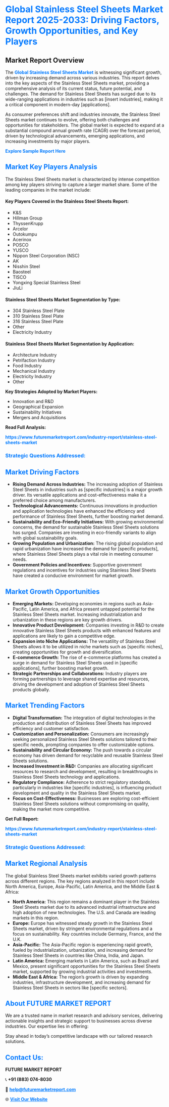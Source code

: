<h1 style="color: #007BFF;">Global Stainless Steel Sheets Market Report 2025-2033: Driving Factors, Growth Opportunities, and Key Players</h1>

<section id="overview">
<h2>Market Report Overview</h2>
<p>The <a href="https://www.futuremarketreport.com/industry-report/stainless-steel-sheets-market" style="color: #007BFF; text-decoration: none;"><strong>Global Stainless Steel Sheets Market</strong></a> is witnessing significant growth, driven by increasing demand across various industries. This report delves into the key aspects of the Stainless Steel Sheets market, providing a comprehensive analysis of its current status, future potential, and challenges. The demand for Stainless Steel Sheets has surged due to its wide-ranging applications in industries such as [insert industries], making it a critical component in modern-day [applications].</p>
<p>As consumer preferences shift and industries innovate, the Stainless Steel Sheets market continues to evolve, offering both challenges and opportunities for stakeholders. The global market is expected to expand at a substantial compound annual growth rate (CAGR) over the forecast period, driven by technological advancements, emerging applications, and increasing investments by major players.</p>
</section>

<section id="overview">
<p><a href="https://www.futuremarketreport.com/request-sample/reportId=83666" style="color: #007BFF; text-decoration: none;"><strong>Explore Sample Report Here</strong></a></p>
</section>

<section id="key-players">
<h2 style="color: #007BFF;">Market Key Players Analysis</h2>
<p>The Stainless Steel Sheets market is characterized by intense competition among key players striving to capture a larger market share. Some of the leading companies in the market include:</p>
<h4>Key Players Covered in the Stainless Steel Sheets Report:</h4>
<ul><li>K&amp;S</li><li>Hillman Group</li><li>ThyssenKrupp</li><li>Arcelor</li><li>Outokumpu</li><li>Acerinox</li><li>POSCO</li><li>YUSCO</li><li>Nippon Steel Corporation (NSC)</li><li>AK</li><li>Nisshin Steel</li><li>Baosteel</li><li>TISCO</li><li>Yongxing Special Stainless Steel</li><li>JiuLi</li></ul>
<h4>Stainless Steel Sheets Market Segmentation by Type:</h4>
<ul><li>304 Stainless Steel Plate</li><li>310 Stainless Steel Plate</li><li>316 Stainless Steel Plate</li><li>Other</li><li>Electricity Industry</li></ul>

<h4>Stainless Steel Sheets Market Segmentation by Application:</h4>
<ul><li>Architecture Industry</li><li>Petrifaction Industry</li><li>Food Industry</li><li>Mechanical Industry</li><li>Electricity Industry</li><li>Other</li></ul>
<p><strong>Key Strategies Adopted by Market Players:</strong></p>
<ul>
<li>Innovation and R&D</li>
<li>Geographical Expansion</li>
<li>Sustainability Initiatives</li>
<li>Mergers and Acquisitions</li>
</ul>
</section>

<section>
<p><strong>Read Full Analysis: </strong></p><a href="https://www.futuremarketreport.com/industry-report/stainless-steel-sheets-market" style="color: #007BFF; text-decoration: none;"><strong>https://www.futuremarketreport.com/industry-report/stainless-steel-sheets-market</strong></a>
<h3 style="color: #007BFF;">Strategic Questions Addressed:</h3>
</section>

<section id="driving-factors">
<h2 style="color: #007BFF;">Market Driving Factors</h2>
<ul>
<li><strong>Rising Demand Across Industries:</strong> The increasing adoption of Stainless Steel Sheets in industries such as [specific industries] is a major growth driver. Its versatile applications and cost-effectiveness make it a preferred choice among manufacturers.</li>
<li><strong>Technological Advancements:</strong> Continuous innovations in production and application technologies have enhanced the efficiency and performance of Stainless Steel Sheets, further boosting market demand.</li>
<li><strong>Sustainability and Eco-Friendly Initiatives:</strong> With growing environmental concerns, the demand for sustainable Stainless Steel Sheets solutions has surged. Companies are investing in eco-friendly variants to align with global sustainability goals.</li>
<li><strong>Growing Population and Urbanization:</strong> The rising global population and rapid urbanization have increased the demand for [specific products], where Stainless Steel Sheets plays a vital role in meeting consumer needs.</li>
<li><strong>Government Policies and Incentives:</strong> Supportive government regulations and incentives for industries using Stainless Steel Sheets have created a conducive environment for market growth.</li>
</ul>
</section>

<section id="growth-opportunities">
<h2 style="color: #007BFF;">Market Growth Opportunities</h2>
<ul>
<li><strong>Emerging Markets:</strong> Developing economies in regions such as Asia-Pacific, Latin America, and Africa present untapped potential for the Stainless Steel Sheets market. Increasing industrialization and urbanization in these regions are key growth drivers.</li>
<li><strong>Innovative Product Development:</strong> Companies investing in R&D to create innovative Stainless Steel Sheets products with enhanced features and applications are likely to gain a competitive edge.</li>
<li><strong>Expansion into Niche Applications:</strong> The versatility of Stainless Steel Sheets allows it to be utilized in niche markets such as [specific niches], creating opportunities for growth and diversification.</li>
<li><strong>E-commerce Growth:</strong> The rise of e-commerce platforms has created a surge in demand for Stainless Steel Sheets used in [specific applications], further boosting market growth.</li>
<li><strong>Strategic Partnerships and Collaborations:</strong> Industry players are forming partnerships to leverage shared expertise and resources, driving the development and adoption of Stainless Steel Sheets products globally.</li>
</ul>
</section>

<section id="trending-factors">
<h2 style="color: #007BFF;">Market Trending Factors</h2>
<ul>
<li><strong>Digital Transformation:</strong> The integration of digital technologies in the production and distribution of Stainless Steel Sheets has improved efficiency and customer satisfaction.</li>
<li><strong>Customization and Personalization:</strong> Consumers are increasingly seeking personalized Stainless Steel Sheets solutions tailored to their specific needs, prompting companies to offer customizable options.</li>
<li><strong>Sustainability and Circular Economy:</strong> The push towards a circular economy has driven demand for recyclable and reusable Stainless Steel Sheets solutions.</li>
<li><strong>Increased Investment in R&D:</strong> Companies are allocating significant resources to research and development, resulting in breakthroughs in Stainless Steel Sheets technology and applications.</li>
<li><strong>Regulatory Compliance:</strong> Adherence to strict regulatory standards, particularly in industries like [specific industries], is influencing product development and quality in the Stainless Steel Sheets market.</li>
<li><strong>Focus on Cost-Effectiveness:</strong> Businesses are exploring cost-efficient Stainless Steel Sheets solutions without compromising on quality, making the market more competitive.</li>
</ul>
</section>

<section>
<p><strong>Get Full Report: </strong></p><a href="https://www.futuremarketreport.com/industry-report/stainless-steel-sheets-market" style="color: #007BFF; text-decoration: none;"><strong>https://www.futuremarketreport.com/industry-report/stainless-steel-sheets-market</strong></a>
<h3 style="color: #007BFF;">Strategic Questions Addressed:</h3>
</section>


<section id="regional-analysis">
<h2 style="color: #007BFF;">Market Regional Analysis</h2>
<p>The global Stainless Steel Sheets market exhibits varied growth patterns across different regions. The key regions analyzed in this report include North America, Europe, Asia-Pacific, Latin America, and the Middle East & Africa:</p>
<ul>
<li><strong>North America:</strong> This region remains a dominant player in the Stainless Steel Sheets market due to its advanced industrial infrastructure and high adoption of new technologies. The U.S. and Canada are leading markets in this region.</li>
<li><strong>Europe:</strong> Europe has witnessed steady growth in the Stainless Steel Sheets market, driven by stringent environmental regulations and a focus on sustainability. Key countries include Germany, France, and the U.K.</li>
<li><strong>Asia-Pacific:</strong> The Asia-Pacific region is experiencing rapid growth, fueled by industrialization, urbanization, and increasing demand for Stainless Steel Sheets in countries like China, India, and Japan.</li>
<li><strong>Latin America:</strong> Emerging markets in Latin America, such as Brazil and Mexico, present significant opportunities for the Stainless Steel Sheets market, supported by growing industrial activities and investments.</li>
<li><strong>Middle East & Africa:</strong> The region’s growth is driven by expanding industries, infrastructure development, and increasing demand for Stainless Steel Sheets in sectors like [specific sectors].</li>
</ul>
</section>

<footer>
<h2 style="color: #007BFF;">About FUTURE MARKET REPORT</h2>
<p>We are a trusted name in market research and advisory services, delivering actionable insights and strategic support to businesses across diverse industries. Our expertise lies in offering:</p>

<p>Stay ahead in today’s competitive landscape with our tailored research solutions.</p>

<h2 style="color: #007BFF;">Contact Us:</h2>
<p><strong>FUTURE MARKET REPORT</strong></p>
<p>📞 <strong>+91 (883) 074-8030</strong></p>
<p>📧 <strong><a href="mailto:help@futuremarketreport.com" style="color: #007BFF;">help@futuremarketreport.com</a></strong></p>
<p>🌐 <strong><a href="https://www.futuremarketreport.com/" style="color: #007BFF;">Visit Our Website</a></strong></p>
</footer>